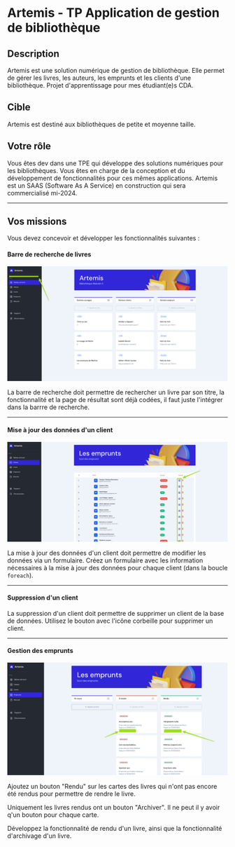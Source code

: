 # Artemis - TP Application de gestion de bibliothèque

## Description

Artemis est une solution numérique de gestion de bibliothèque. Elle permet de gérer les livres, les auteurs, les emprunts et les clients d'une bibliothèque. Projet d'apprentissage pour mes étudiant(e)s CDA.

## Cible

Artemis est destiné aux bibliothèques de petite et moyenne taille.

## Votre rôle

Vous êtes dev dans une TPE qui développe des solutions numériques pour les bibliothèques. Vous êtes en charge de la conception et du développement de fonctionnalités pour ces mêmes applications. Artemis est un SAAS (Software As A Service) en construction qui sera commercialisé mi-2024.

---

## Vos missions

Vous devez concevoir et développer les fonctionnalités suivantes :

#### Barre de recherche de livres

![Alt text](/artemis-assets/images/search.png?raw=true)

La barre de recherche doit permettre de rechercher un livre par son titre, la fonctionnalité et la page de résultat sont déjà codées, il faut juste l'intégrer dans la barrre de recherche.

---

#### Mise à jour des données d'un client

![Alt text](/artemis-assets/images/edit.png?raw=true)

La mise à jour des données d'un client doit permettre de modifier les données via un formulaire. Créez un formulaire avec les information nécessaires à la mise à jour des données pour chaque client (dans la boucle `foreach`).

---

#### Suppression d'un client

La suppression d'un client doit permettre de supprimer un client de la base de données. Utilisez le bouton avec l'icône corbeille pour supprimer un client.

---

#### Gestion des emprunts

![Alt text](/artemis-assets/images/borrow.png?raw=true)

Ajoutez un bouton "Rendu" sur les cartes des livres qui n'ont pas encore été rendus pour permettre de rendre le livre.

Uniquement les livres rendus ont un bouton "Archiver". Il ne peut il y avoir q'un bouton pour chaque carte.

Développez la fonctionnalité de rendu d'un livre, ainsi que la fonctionnalité d'archivage d'un livre.